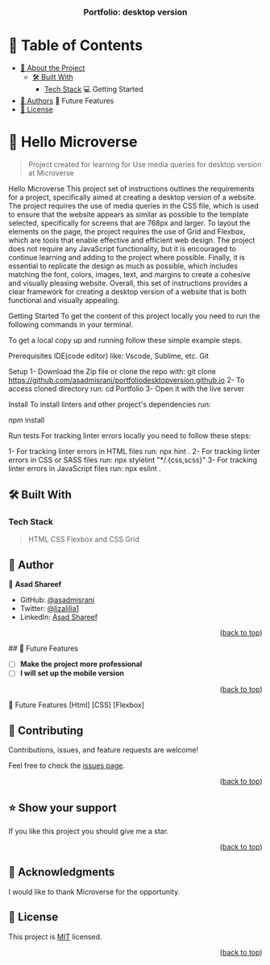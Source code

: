<a id="readme-top"></a>

<div align="center">

  <h3><b>Portfolio: desktop version</b></h3>

</div>

# 📗 Table of Contents

- [📖 About the Project](#about-project)
  - [🛠 Built With](#built-with)
    - [Tech Stack](#tech-stack)
      💻 Getting Started
- [👥 Authors](#authors)
  🔭 Future Features
- [📝 License](#license)

# 📖 Hello Microverse <a id="about-project"></a>

> Project created for learning for Use media queries for desktop version at Microverse

Hello Microverse This project set of instructions outlines the requirements for a project, specifically aimed at creating a desktop version of a website. The project requires the use of media queries in the CSS file, which is used to ensure that the website appears as similar as possible to the template selected, specifically for screens that are 768px and larger. To layout the elements on the page, the project requires the use of Grid and Flexbox, which are tools that enable effective and efficient web design. The project does not require any JavaScript functionality, but it is encouraged to continue learning and adding to the project where possible. Finally, it is essential to replicate the design as much as possible, which includes matching the font, colors, images, text, and margins to create a cohesive and visually pleasing website. Overall, this set of instructions provides a clear framework for creating a desktop version of a website that is both functional and visually appealing.

Getting Started
To get the content of this project locally you need to run the following commands in your terminal.

To get a local copy up and running follow these simple example steps.

Prerequisites
IDE(code editor) like: Vscode, Sublime, etc. Git

Setup
1- Download the Zip file or clone the repo with: git clone https://github.com/asadmisrani/portfoliodesktopversion.github.io
2- To access cloned directory run: cd Portfolio
3- Open it with the live server

Install
To install linters and other project's dependencies run:

npm install

Run tests
For tracking linter errors locally you need to follow these steps:

1- For tracking linter errors in HTML files run: npx hint . 2- For tracking linter errors in CSS or SASS files run: npx stylelint "\*/.{css,scss}" 3- For tracking linter errors in JavaScript files run: npx eslint .

## 🛠 Built With <a id="built-with"></a>

### Tech Stack <a id="tech-stack"></a>

> HTML CSS Flexbox and CSS Grid

## 👥 Author <a id="authors"></a>

👤 **Asad Shareef**

- GitHub: [@asadmisrani](https://github.com/asadmisrani)
- Twitter: [@lizalilia1](https://twitter.com/lizalilia1)
- LinkedIn: [Asad Shareef](https://www.linkedin.com/in/asad-shareef-b73665233/)

<p align="right">(<a href="#readme-top">back to top</a>)</p>
## 🔭 Future Features <a name="future-features"></a>

- [ ] **Make the project more professional**
- [ ] **I will set up the mobile version**

<p align="right">(<a href="#readme-top">back to top</a>)</p>

🔭 Future Features
[Html]
[CSS]
[Flexbox]

## 🤝 Contributing <a name="contributing"></a>

Contributions, issues, and feature requests are welcome!

Feel free to check the [issues page](../../issues/).

<p align="right">(<a href="#readme-top">back to top</a>)</p>

## ⭐️ Show your support <a name="support"></a>

If you like this project you should give me a star.

<p align="right">(<a href="#readme-top">back to top</a>)</p>

## 🙏 Acknowledgments <a name="acknowledgements"></a>

I would like to thank Microverse for the opportunity.

## 📝 License <a id="license"></a>

This project is [MIT](./LICENSE) licensed.

<p align="right">(<a href="#readme-top">back to top</a>)</p>
